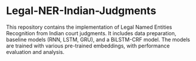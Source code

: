 # Legal-NER-Indian-Judgments
This repository contains the implementation of Legal Named Entities Recognition from Indian court judgments. It includes data preparation, baseline models (RNN, LSTM, GRU), and a BiLSTM-CRF model. The models are trained with various pre-trained embeddings, with performance evaluation and analysis.
